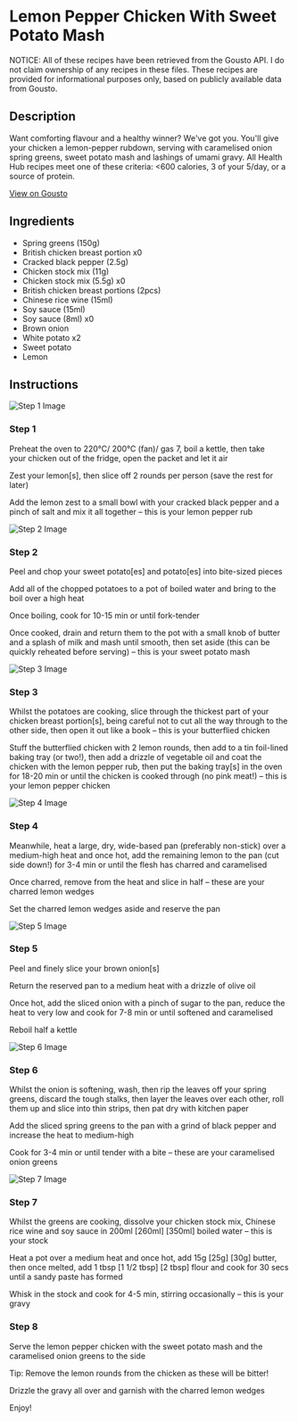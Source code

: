 # Lemon Pepper Chicken With Sweet Potato Mash 

NOTICE: All of these recipes have been retrieved from the Gousto API. I do not claim ownership of any recipes in these files. These recipes are provided for informational purposes only, based on publicly available data from Gousto.

## Description

Want comforting flavour and a healthy winner? We've got you. You'll give your chicken a lemon-pepper rubdown, serving with caramelised onion spring greens, sweet potato mash and lashings of umami gravy. All Health Hub recipes meet one of these criteria: <600 calories, 3 of your 5/day, or a source of protein.

[View on Gousto](https://www.gousto.co.uk/recipes/cookbook/lemon-pepper-chicken-with-sweet-potato-mash)

## Ingredients

- Spring greens (150g)
- British chicken breast portion x0
- Cracked black pepper (2.5g)
- Chicken stock mix (11g)
- Chicken stock mix (5.5g) x0
- British chicken breast portions (2pcs)
- Chinese rice wine (15ml)
- Soy sauce (15ml)
- Soy sauce (8ml) x0
- Brown onion
- White potato x2
- Sweet potato
- Lemon

## Instructions

![Step 1 Image](https://production-media.gousto.co.uk/cms/recipe-step-image/step-1-1652183447110-x200.jpg)

### Step 1

Preheat the oven to 220°C/ 200°C (fan)/ gas 7, boil a kettle, then take your chicken out of the fridge, open the packet and let it air

Zest your lemon[s], then slice off 2 rounds per person (save the rest for later)

Add the lemon zest to a small bowl with your cracked black pepper and a pinch of salt and mix it all together – this is your lemon pepper rub

![Step 2 Image](https://production-media.gousto.co.uk/cms/recipe-step-image/step-2-1652183450034-x200.jpg)

### Step 2

Peel and chop your sweet potato[es] and potato[es] into bite-sized pieces

Add all of the chopped potatoes to a pot of boiled water and bring to the boil over a high heat

Once boiling, cook for 10-15 min or until fork-tender

Once cooked, drain and return them to the pot with a small knob of butter and a splash of milk and mash until smooth, then set aside (this can be quickly reheated before serving) – this is your sweet potato mash

![Step 3 Image](https://production-media.gousto.co.uk/cms/recipe-step-image/step-3-1652183452903-x200.jpg)

### Step 3

Whilst the potatoes are cooking, slice through the thickest part of your chicken breast portion[s], being careful not to cut all the way through to the other side, then open it out like a book – this is your butterflied chicken

Stuff the butterflied chicken with 2 lemon rounds, then add to a tin foil-lined baking tray (or two!), then add a drizzle of vegetable oil and coat the chicken with the lemon pepper rub, then put the baking tray[s] in the oven for 18-20 min or until the chicken is cooked through (no pink meat!) – this is your lemon pepper chicken

![Step 4 Image](https://production-media.gousto.co.uk/cms/recipe-step-image/step-4-1652183455479-x200.jpg)

### Step 4

Meanwhile, heat a large, dry, wide-based pan (preferably non-stick) over a medium-high heat and once hot, add the remaining lemon to the pan (cut side down!) for 3-4 min or until the flesh has charred and caramelised

Once charred, remove from the heat and slice in half – these are your charred lemon wedges

Set the charred lemon wedges aside and reserve the pan

![Step 5 Image](https://production-media.gousto.co.uk/cms/recipe-step-image/step-5-1652183457560-x200.jpg)

### Step 5

Peel and finely slice your brown onion[s]

Return the reserved pan to a medium heat with a drizzle of olive oil

Once hot, add the sliced onion with a pinch of sugar to the pan, reduce the heat to very low and cook for 7-8 min or until softened and caramelised

Reboil half a kettle

![Step 6 Image](https://production-media.gousto.co.uk/cms/recipe-step-image/step-6-1652183460793-x200.jpg)

### Step 6

Whilst the onion is softening, wash, then rip the leaves off your spring greens, discard the tough stalks, then layer the leaves over each other, roll them up and slice into thin strips, then pat dry with kitchen paper

Add the sliced spring greens to the pan with a grind of black pepper and increase the heat to medium-high

Cook for 3-4 min or until tender with a bite – these are your caramelised onion greens

![Step 7 Image](https://production-media.gousto.co.uk/cms/recipe-step-image/step-7-1652183462811-x200.jpg)

### Step 7

Whilst the greens are cooking, dissolve your chicken stock mix, Chinese rice wine and soy sauce in 200ml <span class="text-purple">[260ml]</span> <span class="text-danger">[350ml]</span> boiled water – this is your stock

Heat a pot over a medium heat and once hot, add 15g<span class="text-purple"> [25g]</span> <span class="text-danger">[30g]</span> butter, then once melted, add 1 tbsp <span class="text-purple">[1 1/2 tbsp]</span> <span class="text-danger">[2 tbsp]</span> flour and cook for 30 secs until a sandy paste has formed

Whisk in the stock and cook for 4-5 min, stirring occasionally – this is your gravy

### Step 8

Serve the lemon pepper chicken with the sweet potato mash and the caramelised onion greens to the side

Tip: Remove the lemon rounds from the chicken as these will be bitter!

Drizzle the gravy all over and garnish with the charred lemon wedges

Enjoy!


